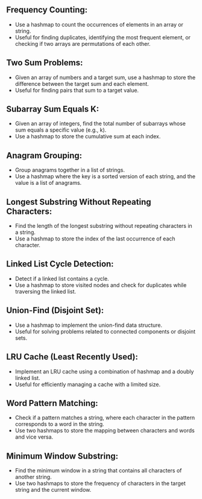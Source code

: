 ## Frequency Counting:

- Use a hashmap to count the occurrences of elements in an array or string.
- Useful for finding duplicates, identifying the most frequent element, or checking if two arrays are permutations of each other.

## Two Sum Problems:

- Given an array of numbers and a target sum, use a hashmap to store the difference between the target sum and each element.
- Useful for finding pairs that sum to a target value.

## Subarray Sum Equals K:

- Given an array of integers, find the total number of subarrays whose sum equals a specific value (e.g., k).
- Use a hashmap to store the cumulative sum at each index.

## Anagram Grouping:

- Group anagrams together in a list of strings.
- Use a hashmap where the key is a sorted version of each string, and the value is a list of anagrams.

## Longest Substring Without Repeating Characters:

- Find the length of the longest substring without repeating characters in a string.
- Use a hashmap to store the index of the last occurrence of each character.

## Linked List Cycle Detection:

- Detect if a linked list contains a cycle.
- Use a hashmap to store visited nodes and check for duplicates while traversing the linked list.

## Union-Find (Disjoint Set):

- Use a hashmap to implement the union-find data structure.
- Useful for solving problems related to connected components or disjoint sets.

## LRU Cache (Least Recently Used):

- Implement an LRU cache using a combination of hashmap and a doubly linked list.
- Useful for efficiently managing a cache with a limited size.

## Word Pattern Matching:

- Check if a pattern matches a string, where each character in the pattern corresponds to a word in the string.
- Use two hashmaps to store the mapping between characters and words and vice versa.

## Minimum Window Substring:

- Find the minimum window in a string that contains all characters of another string.
- Use two hashmaps to store the frequency of characters in the target string and the current window.
